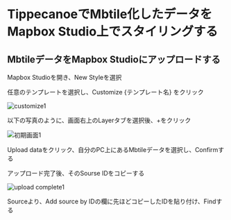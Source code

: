 # TippecanoeでMbtile化したデータをMapbox Studio上でスタイリングする

## MbtileデータをMapbox Studioにアップロードする

Mapbox Studioを開き、New Styleを選択

任意のテンプレートを選択し、Customize {テンプレート名} をクリック

![customize1](https://user-images.githubusercontent.com/72395572/146740177-61a57238-94cb-483a-bbdb-6dbe0e9c7f1c.jpg)

以下の写真のように、画面右上のLayerタブを選択後、+をクリック

![初期画面1](https://user-images.githubusercontent.com/72395572/146738996-426a5ff1-47b3-47a5-ba93-0ffb5d950e21.jpg)

Upload dataをクリック、自分のPC上にあるMbtileデータを選択し、Confirmする

アップロード完了後、そのSourse IDをコピーする

![upload complete1](https://user-images.githubusercontent.com/72395572/146742900-3831a8c4-8c7e-428e-b8d0-c98c9de97219.jpg)

Sourceより、Add source by IDの欄に先ほどコピーしたIDを貼り付け、Findする




